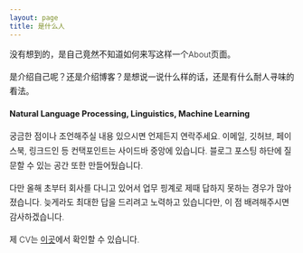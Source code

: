 ```yaml
---
layout: page
title: 是什么人
---
```


<div style="font-size: 0.9rem; font-weight:300; line-height: 1.6rem;">

没有想到的，是自己竟然不知道如何来写这样一个About页面。

是介绍自己呢？还是介绍博客？是想说一说什么样的话，还是有什么耐人寻味的看法。

<p class="message" style="font-size: 0.9rem; font-weight: 700">
Natural Language Processing, Linguistics, Machine Learning
</p>
궁금한 점이나 조언해주실 내용 있으시면 언제든지 연락주세요. 이메일, 깃허브, 페이스북, 링크드인 등 컨택포인트는 사이드바 중앙에 있습니다. 블로그 포스팅 하단에 질문할 수 있는 공간 또한 만들어뒀습니다. <br>

다만 올해 초부터 회사를 다니고 있어서 업무 핑계로 제때 답하지 못하는 경우가 많아졌습니다. 늦게라도 최대한 답을 드리려고 노력하고 있습니다만, 이 점 배려해주시면 감사하겠습니다. <br>

제 CV는 <a href="http://ratsgo.github.io/public/CV.pdf">이곳</a>에서 확인할 수 있습니다. 

</div>